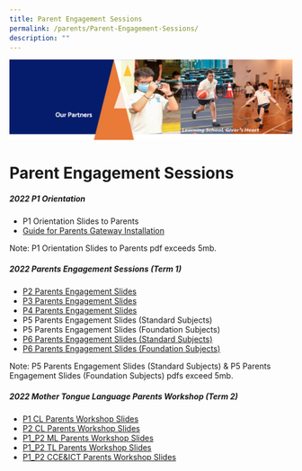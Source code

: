 ```yaml
---
title: Parent Engagement Sessions
permalink: /parents/Parent-Engagement-Sessions/
description: ""
---
```

![](/images/OurPartners.png)

Parent Engagement Sessions
==========================

##### **2022 P1 Orientation**

*   P1 Orientation Slides to Parents
*   [Guide for Parents Gateway Installation](/files/Parents%20Gateway%20Instrutional%20Guide.pdf)

Note: P1 Orientation Slides to Parents pdf exceeds 5mb.

  

##### **2022 Parents Engagement Sessions (Term 1)**

*   [P2 Parents Engagement Slides](/files/P2%20Parents%20Engagement%20Session_22nd%20January%202022.pdf)
*   [P3 Parents Engagement Slides](/files/P3%20Parents%20Engagement%20Sharing_22nd%20Jan%202022.pdf)
*   [P4 Parents Engagement Slides](/files/P4%20Parents%20Engagement%20Sharing%20_15th%20Jan%202022.pdf)
*   P5 Parents Engagement Slides (Standard Subjects)
*   P5 Parents Engagement Slides (Foundation Subjects)
*   [P6 Parents Engagement Slides (Standard Subjects)](/files/P6%20Parents%20Engagement%20Sharing%20Standard_15th%20Jan%202022.pdf)
*   [P6 Parents Engagement Slides (Foundation Subjects)](/files/P6%20Parents%20Engagement%20Sharing%20Foundation_15th%20Jan%202022.pdf)

Note: P5 Parents Engagement Slides (Standard Subjects) & P5 Parents Engagement Slides (Foundation Subjects) pdfs exceed 5mb.

##### **2022 Mother Tongue Language Parents Workshop (Term 2)**

*   [P1 CL Parents Workshop Slides](/files/2022%20MTL%20Parent%20Workshop%20for%20P1%20-%20%20CL.pdf)
*   [P2 CL Parents Workshop Slides](/files/2022%20MTL%20Parent%20Workshop%20for%20P2%20-%20CL.pdf)
*   [P1_P2 ML Parents Workshop Slides](/files/2022%20MTL%20Parent%20Workshop%20for%20P1_P2%20-%20ML%20.pdf)
*   [P1_P2 TL Parents Workshop Slides](/files/2022%20MTL%20Parent%20Workshop%20for%20P1_P2%20-%20TL.pdf)
*   [P1_P2 CCE&ICT Parents Workshop Slides](/files/CCE_ICT%20P1%20and%20P2%20Parents%20Workshop%202022%20Updated.pdf)